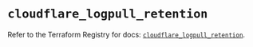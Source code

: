 # `cloudflare_logpull_retention`

Refer to the Terraform Registry for docs: [`cloudflare_logpull_retention`](https://registry.terraform.io/providers/cloudflare/cloudflare/4.36.0/docs/resources/logpull_retention).
